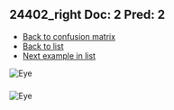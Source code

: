 ## 24402_right Doc: 2 Pred: 2
- [Back to confusion matrix](https://github.com/juliandewit/kaggle_retinopathy/blob/master/matrix.md)
- [Back to list](https://github.com/juliandewit/kaggle_retinopathy/blob/master/lists/22/list.md)
- [Next example in list](https://github.com/juliandewit/kaggle_retinopathy/blob/master/lists/22/24/24449_left.md)

![Eye](https://retinopaty.blob.core.windows.net/size1024/24402_right_2.jpeg)

### 

![Eye]()
